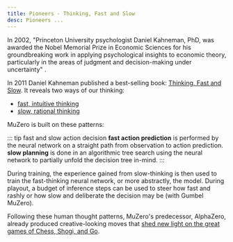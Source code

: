 ```yaml
---
title: Pioneers - Thinking, Fast and Slow
desc: Pioneers ...
---
```


In 2002, "Princeton University psychologist Daniel Kahneman, PhD, was awarded the Nobel Memorial Prize in Economic Sciences
for his groundbreaking work in applying psychological insights to economic theory, particularly in the areas of judgment
and decision-making under uncertainty" [](http://www.apa.org/monitor/dec02/nobel.html).

In 2011 Daniel Kahneman published a best-selling book: [Thinking, Fast and Slow](https://en.wikipedia.org/wiki/Thinking,_Fast_and_Slow).
It reveals two ways of our thinking:
* [fast, intuitive thinking](https://www.google.com/url?sa=t&rct=j&q=&esrc=s&source=web&cd=&cad=rja&uact=8&ved=2ahUKEwijlvP3_d7wAhUM2BQKHVNSAgIQqJcEMBV6BAgjEAs&url=https%3A%2F%2Fwww.youtube.com%2Fwatch%3Fv%3DCjVQJdIrDJ0%26t%3D366&usg=AOvVaw3EHMxrd1UgSakUKeLIeTus)
* [slow, rational thinking](https://www.google.com/url?sa=t&rct=j&q=&esrc=s&source=web&cd=&cad=rja&uact=8&ved=2ahUKEwijlvP3_d7wAhUM2BQKHVNSAgIQqJcEMBV6BAgjEA0&url=https%3A%2F%2Fwww.youtube.com%2Fwatch%3Fv%3DCjVQJdIrDJ0%26t%3D413&usg=AOvVaw1lCsl5OsYIi08ja46-2Kxs)


MuZero is built on these patterns:

::: tip fast and slow action decision
**fast action prediction** is performed by the neural network on a straight path from observation to action prediction.
<br>**slow planning** is done in an algorithmic tree search using the neural network to partially unfold the decision tree in-mind.
:::

During training, the experience gained from slow-thinking is then used to train the fast-thinking neural network, or more abstractly, the model.
During playout, a budget of inference steps can be used to steer how fast and rashly or how slow and deliberate the decision may be (with Gumbel MuZero).

Following these human thought patterns, MuZero's predecessor, AlphaZero, already produced creative-looking moves that [shed new light on the great games of Chess, Shogi, and Go](https://deepmind.com/blog/article/alphazero-shedding-new-light-grand-games-chess-shogi-and-go).
